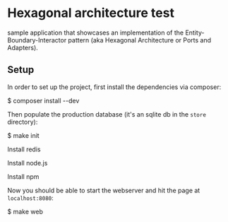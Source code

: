 # Hexagonal architecture test

sample application that showcases an implementation of the
Entity-Boundary-Interactor pattern (aka Hexagonal Architecture or Ports and
Adapters).

## Setup

In order to set up the project, first install the dependencies via composer:

$ composer install --dev

Then populate the production database (it's an sqlite db in the `store`
directory):

$ make init

Install redis

Install node.js

Install npm

Now you should be able to start the webserver and hit the page at
`localhost:8080`:

$ make web